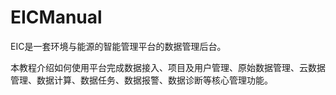 # EICManual

EIC是一套环境与能源的智能管理平台的数据管理后台。

本教程介绍如何使用平台完成数据接入、项目及用户管理、原始数据管理、云数据管理、数据计算、数据任务、数据报警、数据诊断等核心管理功能。